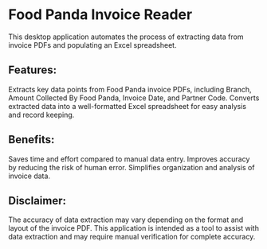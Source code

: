 # Food Panda Invoice Reader
This desktop application automates the process of extracting data from invoice PDFs and populating an Excel spreadsheet.

## Features:

Extracts key data points from Food Panda invoice PDFs,
including Branch, Amount Collected By Food Panda, Invoice Date, and Partner Code.
Converts extracted data into a well-formatted Excel spreadsheet for easy  analysis and record keeping.

## Benefits:
 Saves time and effort compared to manual data entry.
 Improves accuracy by reducing the risk of human error.
Simplifies organization and analysis of invoice data.



## Disclaimer:

The accuracy of data extraction may vary depending on the format and layout of the invoice PDF. This application is intended as a tool to assist with data extraction and may require manual verification for complete accuracy.


